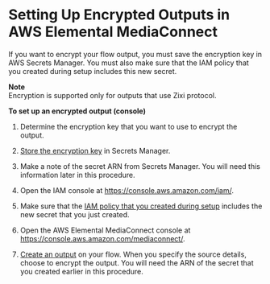 # Setting Up Encrypted Outputs in AWS Elemental MediaConnect<a name="encryption-in-transit-output"></a>

If you want to encrypt your flow output, you must save the encryption key in AWS Secrets Manager\. You must also make sure that the IAM policy that you created during setup includes this new secret\.

**Note**  
Encryption is supported only for outputs that use Zixi protocol\.

**To set up an encrypted output \(console\)**

1. Determine the encryption key that you want to use to encrypt the output\.

1. [Store the encryption key](key-management.md#key-management-store-encryption-keys) in Secrets Manager\.

1. Make a note of the secret ARN from Secrets Manager\. You will need this information later in this procedure\.

1. Open the IAM console at [https://console\.aws\.amazon\.com/iam/](https://console.aws.amazon.com/iam/)\.

1. Make sure that the [IAM policy that you created during setup](setting-up-policy-for-mediaconnect.md) includes the new secret that you just created\.

1. Open the AWS Elemental MediaConnect console at [https://console\.aws\.amazon\.com/mediaconnect/](https://console.aws.amazon.com/mediaconnect/)\.

1. [Create an output](flows-create.md) on your flow\. When you specify the source details, choose to encrypt the output\. You will need the ARN of the secret that you created earlier in this procedure\.